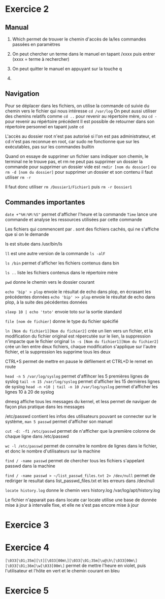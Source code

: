 # Exercice 2
## Manual

1. Which permet de trouver le chemin d'accès de la/les commandes passées en paramètres

2. On peut chercher un terme dans le manuel en tapant /xxxx puis entrer (xxxx = terme à rechercher)

3. On peut quitter le manuel en appuyant sur la touche q

4. 


## Navigation

Pour se déplacer dans les fichiers, on utilise la commande cd suivie du chemin vers le fichier qui nous intéresse `cd /var/log`
On peut aussi utiliser des chemins relatifs comme `cd ..` pour revenir au répertoire mère, ou `cd -` pour revenir au répértoire précédent
Il est possible de retourner dans son répertoire personnel en tapant juste `cd`

L'accès au dossier root n'est pas autorisé si l'on est pas administrateur, et cd n'est pas reconnue en root, car sudo ne fonctionne que sur les exécutables, pas sur les commandes builtin

Quand on essaye de supprimer un fichier sans indiquer son chemin, le terminal ne le trouve pas, et rm ne peut pas supprimer un dossier
la commande pour supprimer un dossier vide est `rmdir [nom du dossier]` ou `rm -d [nom du dossier]`
pour supprimer un dossier et son contenu il faut utiliser `rm -r`

Il faut donc utiliser `rm /Dossier1/Fichier1` puis `rm -r Dossier1`


## Commandes importantes

`date +"%H:%M:%S"` permet d'afficher l'heure et la commande `Time` lance une commande et analyse les ressources utilisées par cette commande

Les fichiers qui commencent par . sont des fichiers cachés, qui ne s'affiche que si on le demande

ls est située dans /usr/bin/ls

`ll` est une autre version de la commande `ls -alF`

`ls /bin` permet d'afficher les fichiers contenus dans bin

`ls ..` liste les fichiers contenus dans le répertoire mère

`pwd` donne le chemin vers le dossier courant

`echo 'bip' > plop` envoie le résultat de echo dans plop, en écrasant les précédentes données
`echo 'bip' >> plop` envoie le résultat de echo dans plop, à la suite des pécédentes données

`sleep 10 | echo 'toto'` envoie toto sur la sortie standard

`file [nom de fichier]` donne le type du fichier spécifié

`ln [Nom du fichier1][Nom du fichier2]` crée un lien vers un fichier, et la modification du fichier original est répercutée sur le lien, la suppression n'impacte que le fichier original
`ln -s [Nom du fichier1][Nom du fichier2]` crée un lien entre deux fichiers, chaque modification s'applique sur l'autre fichier, et la suppression les supprime tous les deux

CTRL+S permet de mettre en pause le défilement et CTRL+D le remet en route

`head -n 5 /var/log/syslog` permet d'affihcer les 5 premières lignes de syslog
`tail -n 15 /var/log/syslog` permet d'afficher les 15 dernières lignes de syslog
`head -n +10 | tail -n 10 /var/log/syslog` permet d'afficher les lignes 10 à 20 de syslog 

dmesg affiche tous les messages du kernel, et less permet de naviguer de façon plus pratique dans les messages

/etc/passwd contient les infos des utilisateurs pouvant se connecter sur le système, `man 5 passwd` permet d'afficher son manuel

`cut -d: -f1 /etc/passwd` permet de n'afficher que la première colonne de chaque ligne dans /etc/passwd

`wc -l /etc/passwd` permet de connaitre le nombre de lignes dans le fichier, et donc le nombre d'utilisateurs sur la machine

`find / -name passwd` permet de chercher tous les fichiers s'appelant passwd dans la machine

`find / -name passwd > ~/list_passwd_files.txt 2> /dev/null` permet de rediriger le resultat dans list_passwd_files.txt et les erreurs dans /dev/null

`locate history.log` donne le chemin vers history.log /var/log/apt/history.log

Le fichier n'apparait pas dans locate car locate utilise une base de donnée mise à jour à intervalle fixe, et elle ne s'est pas encore mise à jour

# Exercice 3



# Exercice 4

`[\033[\01;35m][\t][\033[00m\][\033[\01;35m]\u@\h\[\033[00m\][\033[\01;36m]\w[\033[00m\]` permet de mettre l'heure en violet, puis l'utilisateur et l'hôte en vert et le chemin courant en bleu

# Exercice 5
